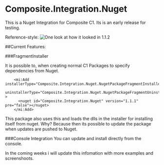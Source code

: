 Composite.Integration.Nuget
===========================

This is a Nuget Integration for Composite C1. Its is an early release for testing.

Reference-style: 
![One look at how it looked in 1.1.2][preview]



##Current Features:

###FragmentInstaller

It is possible to, when creating normal C1 Packages to specify dependencies from Nuget.

```
    <mi:Add installerType="Composite.Integration.Nuget.NugetPackageFragmentInstaller,Composite.Integration.Nuget"
            uninstallerType="Composite.Integration.Nuget.NugetPackageFragmentUninstaller,Composite.Integration.Nuget" >
      <nuget id="Composite.Integration.Nuget" version="1.1.1" pre="false"></nuget>
    </mi:Add>
```

This package also uses this and loads the dlls in the installer for installing itself from nuget. 
Why? Because then its possible to update the package when updates are pushed to Nuget.



###Console Integration
You can update and install directly from the console.


In the coming weeks i will update this infomation with more examples and screenshoots.

[preview]: https://1onobg.dm1.livefilestore.com/y2piubkSBOXJWF6DLH69BCLa010m7mtaAYwLt6r-YW7Rc3nSbyG1xiZqQpTxuIeA4LUlcGlamjfk1pyU0ktY8RowqQb_UtZdReqrzahXKk7zv0/self_updateable.png?psid=1 "Preview"
